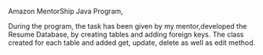 Amazon MentorShip Java Program, 


During the program, the task has been given by my mentor,developed the Resume Database, by creating tables and adding foreign keys. The class created for each table and added get, update, delete as well as edit method.
